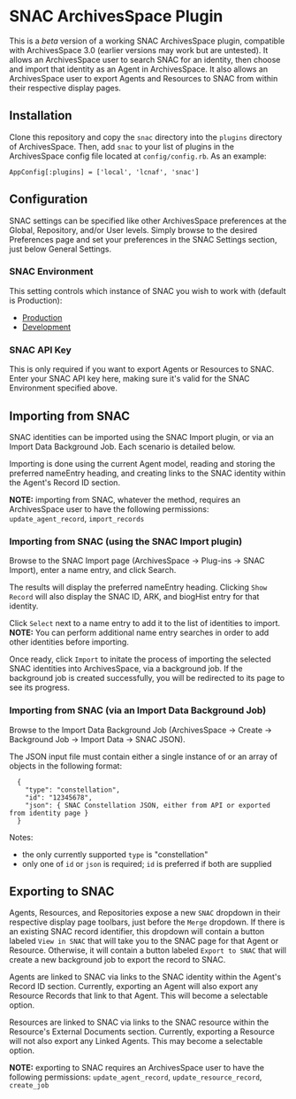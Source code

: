# SNAC ArchivesSpace Plugin

This is a *beta* version of a working SNAC ArchivesSpace plugin, compatible with ArchivesSpace 3.0 (earlier versions may work but are untested).
It allows an ArchivesSpace user to search SNAC for an identity, then choose and import that identity as an Agent in ArchivesSpace.
It also allows an ArchivesSpace user to export Agents and Resources to SNAC from within their respective display pages.

## Installation

Clone this repository and copy the `snac` directory into the `plugins` directory of ArchivesSpace.
Then, add `snac` to your list of plugins in the ArchivesSpace config file located at `config/config.rb`.
As an example:

```
AppConfig[:plugins] = ['local', 'lcnaf', 'snac']
```

## Configuration

SNAC settings can be specified like other ArchivesSpace preferences at the Global, Repository, and/or User levels.
Simply browse to the desired Preferences page and set your preferences in the SNAC Settings section, just below General Settings.

### SNAC Environment

This setting controls which instance of SNAC you wish to work with (default is Production):

* [Production](https://snaccooperative.org/)
* [Development](https://snac-dev.iath.virginia.edu/)

### SNAC API Key

This is only required if you want to export Agents or Resources to SNAC.
Enter your SNAC API key here, making sure it's valid for the SNAC Environment specified above.

## Importing from SNAC

SNAC identities can be imported using the SNAC Import plugin, or via an Import Data Background Job.
Each scenario is detailed below.

Importing is done using the current Agent model, reading and storing the preferred nameEntry heading, and creating links to the SNAC identity within the Agent's Record ID section.

**NOTE:** importing from SNAC, whatever the method, requires an ArchivesSpace user to have the following permissions:
`update_agent_record`,
`import_records`

### Importing from SNAC (using the SNAC Import plugin)

Browse to the SNAC Import page (ArchivesSpace -> Plug-ins -> SNAC Import), enter a name entry, and click Search.

The results will display the preferred nameEntry heading.
Clicking `Show Record` will also display the SNAC ID, ARK, and biogHist entry for that identity.

Click `Select` next to a name entry to add it to the list of identities to import.
**NOTE:** You can perform additional name entry searches in order to add other identities before importing.

Once ready, click `Import` to initate the process of importing the selected SNAC identities into ArchivesSpace, via a background job.
If the background job is created successfully, you will be redirected to its page to see its progress.

### Importing from SNAC (via an Import Data Background Job)

Browse to the Import Data Background Job (ArchivesSpace -> Create -> Background Job -> Import Data -> SNAC JSON).

The JSON input file must contain either a single instance of or an array of objects in the following format:

```
  {
    "type": "constellation",
    "id": "12345678",
    "json": { SNAC Constellation JSON, either from API or exported from identity page }
  }
```

Notes:
* the only currently supported `type` is "constellation"
* only one of `id` or `json` is required; `id` is preferred if both are supplied

## Exporting to SNAC

Agents, Resources, and Repositories expose a new `SNAC` dropdown in their respective display page toolbars, just before the `Merge` dropdown.
If there is an existing SNAC record identifier, this dropdown will contain a button labeled `View in SNAC` that will take you to the SNAC page for that Agent or Resource.
Otherwise, it will contain a button labeled `Export to SNAC` that will create a new background job to export the record to SNAC.

Agents are linked to SNAC via links to the SNAC identity within the Agent's Record ID section.
Currently, exporting an Agent will also export any Resource Records that link to that Agent.
This will become a selectable option.

Resources are linked to SNAC via links to the SNAC resource within the Resource's External Documents section.
Currently, exporting a Resource will not also export any Linked Agents.
This may become a selectable option.

**NOTE:** exporting to SNAC requires an ArchivesSpace user to have the following permissions:
`update_agent_record`,
`update_resource_record`,
`create_job`
